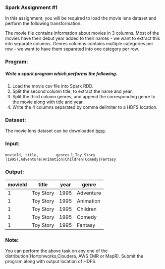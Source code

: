 ### Spark Assignment #1

In this assignment, you will be required to load the movie lens dataset and perform the following transformation.

The movie file contains information about movies in 3 columns. Most of the movies have their debut year added to their names - we want to extract this into separate columns. Genres columns contains multiple categories per row - we want to have them separated into one category per row.

### Program:
##### Write a spark program which performs the following.

1.  Load the movie csv file into Spark RDD.
2.  Split the second column title, to extract the name and year.
3.  Split the third column genres, and append the corresponding genre to the movie along with title and year.
4.  Write the 4 columns separated by comma delimiter to a HDFS location.

### Dataset:

The movie lens dataset can be downloaded [here](https://grouplens.org/datasets/movielens/).

### Input:

`movieId, title,        genres`
`1,Toy Story (1995),Adventure|Animation|Children|Comedy|Fantasy`



### Output:

| movieId  |  title |  year |  genre |
| ------------ | ------------ | ------------ | ------------ |
|  1 | Toy Story  |1995   | Adventure  |
| 1  |  Toy Story |  1995 | Animation  |
|  1 |  Toy Story |  1995 |Children   |
|  1 | Toy Story  |  1995 |  Comedy |
|  1 |  Toy Story |  1995 |   Fantasy|

### Note:
You can perform the above task on any one of the distribution(Hortonworks,Cloudera, AWS EMR or MapR). Submit the program along with output location of HDFS.
